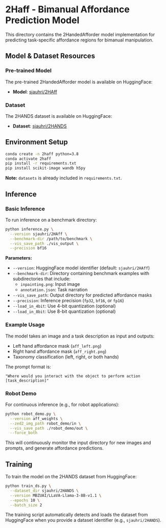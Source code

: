 # 2Haff - Bimanual Affordance Prediction Model

This directory contains the 2HandedAfforder model implementation for predicting task-specific affordance regions for bimanual manipulation.

## Model & Dataset Resources

### Pre-trained Model
The pre-trained 2HandedAfforder model is available on HuggingFace:
- **Model**: [sjauhri/2HAff](https://huggingface.co/sjauhri/2HAff)

### Dataset
The 2HANDS dataset is available on HuggingFace:
- **Dataset**: [sjauhri/2HANDS](https://huggingface.co/datasets/sjauhri/2HANDS)

## Environment Setup

```bash
conda create -n 2haff python=3.8
conda activate 2haff
pip install -r requirements.txt
pip install scikit-image wandb h5py
```

**Note:** `datasets` is already included in `requirements.txt`.

## Inference

### Basic Inference

To run inference on a benchmark directory:

```bash
python inference.py \
  --version sjauhri/2HAff \
  --benchmark-dir /path/to/benchmark \
  --vis_save_path ./vis_output \
  --precision bf16
```

**Parameters:**
- `--version`: HuggingFace model identifier (default: `sjauhri/2HAff`)
- `--benchmark-dir`: Directory containing benchmark examples with subdirectories that include:
  - `inpainting.png`: Input image
  - `annotation.json`: Task narration
- `--vis_save_path`: Output directory for predicted affordance masks
- `--precision`: Inference precision (`fp32`, `bf16`, or `fp16`)
- `--load_in_4bit`: Use 4-bit quantization (optional)
- `--load_in_8bit`: Use 8-bit quantization (optional)

### Example Usage

The model takes an image and a task description as input and outputs:
- Left hand affordance mask (`aff_left.png`)
- Right hand affordance mask (`aff_right.png`)
- Taxonomy classification (left, right, or both hands)

The prompt format is:
```
"Where would you interact with the object to perform action [task_description]"
```

### Robot Demo

For continuous inference (e.g., for robot applications):

```bash
python robot_demo.py \
  --version aff_weights \
  --zed2_img_path robot_demo/in \
  --vis_save_path ./robot_demo/out \
  --force_both
```

This will continuously monitor the input directory for new images and prompts, and generate affordance predictions.

## Training

To train the model on the 2HANDS dataset from HuggingFace:

```bash
python train_ds.py \
  --dataset_dir sjauhri/2HANDS \
  --version MBZUAI/LLaVA-Llama-3-8B-v1.1 \
  --epochs 10 \
  --batch_size 2
```

The training script automatically detects and loads the dataset from HuggingFace when you provide a dataset identifier (e.g., `sjauhri/2HANDS`).